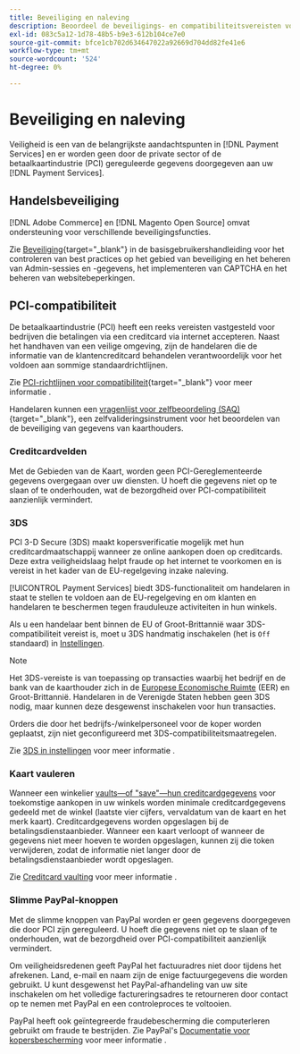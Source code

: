 ```yaml
---
title: Beveiliging en naleving
description: Beoordeel de beveiligings- en compatibiliteitsvereisten voor uw site.
exl-id: 083c5a12-1d78-48b5-b9e3-612b104ce7e0
source-git-commit: bfce1cb702d634647022a92669d704dd82fe41e6
workflow-type: tm+mt
source-wordcount: '524'
ht-degree: 0%

---
```


# Beveiliging en naleving

Veiligheid is een van de belangrijkste aandachtspunten in [!DNL Payment Services] en er worden geen door de private sector of de betaalkaartindustrie (PCI) gereguleerde gegevens doorgegeven aan uw [!DNL Payment Services].

## Handelsbeveiliging

[!DNL Adobe Commerce] en [!DNL Magento Open Source] omvat ondersteuning voor verschillende beveiligingsfuncties.

Zie [Beveiliging](https://docs.magento.com/user-guide/stores/security.html){target="_blank"} in de basisgebruikershandleiding voor het controleren van best practices op het gebied van beveiliging en het beheren van Admin-sessies en -gegevens, het implementeren van CAPTCHA en het beheren van websitebeperkingen.

## PCI-compatibiliteit

De betaalkaartindustrie (PCI) heeft een reeks vereisten vastgesteld voor bedrijven die betalingen via een creditcard via internet accepteren. Naast het handhaven van een veilige omgeving, zijn de handelaren die de informatie van de klantencreditcard behandelen verantwoordelijk voor het voldoen aan sommige standaardrichtlijnen.

Zie [PCI-richtlijnen voor compatibiliteit](https://docs.magento.com/user-guide/stores/compliance-pci.html){target="_blank"} voor meer informatie .

Handelaren kunnen een [vragenlijst voor zelfbeoordeling (SAQ)](https://www.pcisecuritystandards.org/pci_security/completing_self_assessment){target="_blank"}, een zelfvalideringsinstrument voor het beoordelen van de beveiliging van gegevens van kaarthouders.

### Creditcardvelden

Met de Gebieden van de Kaart, worden geen PCI-Gereglementeerde gegevens overgegaan over uw diensten. U hoeft die gegevens niet op te slaan of te onderhouden, wat de bezorgdheid over PCI-compatibiliteit aanzienlijk vermindert.

### 3DS

PCI 3-D Secure (3DS) maakt kopersverificatie mogelijk met hun creditcardmaatschappij wanneer ze online aankopen doen op creditcards. Deze extra veiligheidslaag helpt fraude op het internet te voorkomen en is vereist in het kader van de EU-regelgeving inzake naleving.

[!UICONTROL Payment Services] biedt 3DS-functionaliteit om handelaren in staat te stellen te voldoen aan de EU-regelgeving en om klanten en handelaren te beschermen tegen frauduleuze activiteiten in hun winkels.

Als u een handelaar bent binnen de EU of Groot-Brittannië waar 3DS-compatibiliteit vereist is, moet u 3DS handmatig inschakelen (het is `Off` standaard) in [Instellingen](settings.md#credit-card-fields).

>[!NOTE]
>
>Het 3DS-vereiste is van toepassing op transacties waarbij het bedrijf en de bank van de kaarthouder zich in de [Europese Economische Ruimte](https://www.efta.int/eea) (EER) en Groot-Brittannië. Handelaren in de Verenigde Staten hebben geen 3DS nodig, maar kunnen deze desgewenst inschakelen voor hun transacties.

Orders die door het bedrijfs-/winkelpersoneel voor de koper worden geplaatst, zijn niet geconfigureerd met 3DS-compatibiliteitsmaatregelen.

Zie [3DS in instellingen](settings.md#3ds) voor meer informatie .

### Kaart vauleren

Wanneer een winkelier [vaults—of &quot;save&quot;—hun creditcardgegevens](vaulting.md) voor toekomstige aankopen in uw winkels worden minimale creditcardgegevens gedeeld met de winkel (laatste vier cijfers, vervaldatum van de kaart en het merk kaart). Creditcardgegevens worden opgeslagen bij de betalingsdienstaanbieder. Wanneer een kaart verloopt of wanneer de gegevens niet meer hoeven te worden opgeslagen, kunnen zij die token verwijderen, zodat de informatie niet langer door de betalingsdienstaanbieder wordt opgeslagen.

Zie [Creditcard vaulting](vaulting.md) voor meer informatie .

### Slimme PayPal-knoppen

Met de slimme knoppen van PayPal worden er geen gegevens doorgegeven die door PCI zijn gereguleerd. U hoeft die gegevens niet op te slaan of te onderhouden, wat de bezorgdheid over PCI-compatibiliteit aanzienlijk vermindert.

Om veiligheidsredenen geeft PayPal het factuuradres niet door tijdens het afrekenen. Land, e-mail en naam zijn de enige factuurgegevens die worden gebruikt. U kunt desgewenst het PayPal-afhandeling van uw site inschakelen om het volledige factureringsadres te retourneren door contact op te nemen met PayPal en een controleproces te voltooien.

PayPal heeft ook geïntegreerde fraudebescherming die computerleren gebruikt om fraude te bestrijden. Zie PayPal&#39;s [Documentatie voor kopersbescherming](https://www.paypal.com/us/webapps/mpp/security/seller-protection) voor meer informatie .
